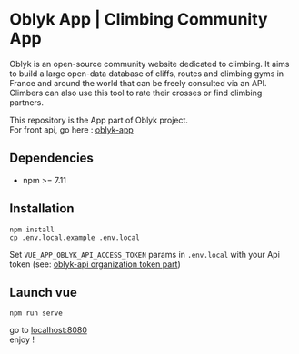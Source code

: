 # Oblyk App | Climbing Community App

Oblyk is an open-source community website dedicated to climbing. It aims to build a large open-data database of cliffs, routes and climbing gyms in France and around the world that can be freely consulted via an API. Climbers can also use this tool to rate their crosses or find climbing partners.

This repository is the App part of Oblyk project.  
For front api, go here : [oblyk-app](https://github.com/oblyk/oblyk-api)

## Dependencies
- npm >= 7.11

## Installation
```shell
npm install
cp .env.local.example .env.local
```
Set `VUE_APP_OBLYK_API_ACCESS_TOKEN` params in `.env.local` with your Api token (see: [oblyk-api organization token part](https://github.com/oblyk/oblyk-api))

## Launch vue
```shell
npm run serve
```
go to [localhost:8080](http://localhost:8080/)  
enjoy !
